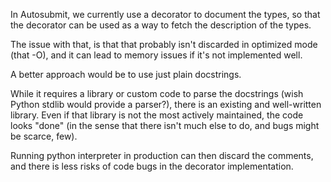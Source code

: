 In Autosubmit, we currently use a decorator to document the types,
so that the decorator can be used as a way to fetch the description
of the types.

The issue with that, is that that probably isn't discarded in optimized
mode (that -O), and it can lead to memory issues if it's not implemented
well.

A better approach would be to use just plain docstrings.

While it requires a library or custom code to parse the docstrings
(wish Python stdlib would provide a parser?), there is an existing
and well-written library. Even if that library is not the most actively
maintained, the code looks "done" (in the sense that there isn't much else
to do, and bugs might be scarce, few).

Running python interpreter in production can then discard the comments,
and there is less risks of code bugs in the decorator implementation.

